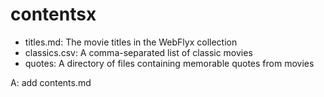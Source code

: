 # contentsx
* titles.md: The movie titles in the WebFlyx collection
* classics.csv: A comma-separated list of classic movies
* quotes: A directory of files containing memorable quotes from movies

A: add contents.md
